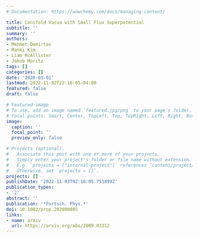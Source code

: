 ```yaml
---
# Documentation: https://wowchemy.com/docs/managing-content/

title: Conifold Vacua with Small Flux Superpotential
subtitle: ''
summary: ''
authors:
- Mehmet Demirtas
- Manki Kim
- Liam McAllister
- Jakob Moritz
tags: []
categories: []
date: '2020-01-01'
lastmod: 2022-11-02T22:16:05-04:00
featured: false
draft: false

# Featured image
# To use, add an image named `featured.jpg/png` to your page's folder.
# Focal points: Smart, Center, TopLeft, Top, TopRight, Left, Right, BottomLeft, Bottom, BottomRight.
image:
  caption: ''
  focal_point: ''
  preview_only: false

# Projects (optional).
#   Associate this post with one or more of your projects.
#   Simply enter your project's folder or file name without extension.
#   E.g. `projects = ["internal-project"]` references `content/project/deep-learning/index.md`.
#   Otherwise, set `projects = []`.
projects: []
publishDate: '2022-11-03T02:16:05.751899Z'
publication_types:
- '2'
abstract: ''
publication: '*Fortsch. Phys.*'
doi: 10.1002/prop.202000085
links:
- name: arXiv
  url: https://arxiv.org/abs/2009.03312
---
```

